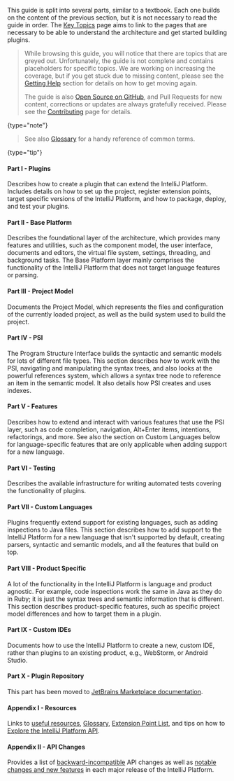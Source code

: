 [//]: # (title: About This Guide)

<!-- Copyright 2000-2022 JetBrains s.r.o. and other contributors. Use of this source code is governed by the Apache 2.0 license that can be found in the LICENSE file. -->

This guide is split into several parts, similar to a textbook.
Each one builds on the content of the previous section, but it is not necessary to read the guide in order.
The [Key Topics](key_topics.md) page aims to link to the pages that are necessary to be able to understand the architecture and get started building plugins.

 > While browsing this guide, you will notice that there are topics that are greyed out.
 > Unfortunately, the guide is not complete and contains placeholders for specific topics.
 > We are working on increasing the coverage, but if you get stuck due to missing content, please see the [Getting Help](getting_help.md) section for details on how to get moving again.
 >
 > The guide is also [Open Source on GitHub](https://github.com/JetBrains/intellij-sdk-docs), and Pull Requests for new content, corrections or updates are always gratefully received.
 > Please see the [Contributing](intellij-sdk-docs-original_CONTRIBUTING.md) page for details.
 >
 {type="note"}
                                                                
 > See also [Glossary](glossary.md) for a handy reference of common terms.
  >
  {type="tip"}

#### Part I - Plugins

Describes how to create a plugin that can extend the IntelliJ Platform.
Includes details on how to set up the project, register extension points, target specific versions of the IntelliJ Platform, and how to package, deploy, and test your plugins.

#### Part II - Base Platform

Describes the foundational layer of the architecture, which provides many features and utilities, such as the component model, the user interface, documents and editors, the virtual file system, settings, threading, and background tasks.
The Base Platform layer mainly comprises the functionality of the IntelliJ Platform that does not target language features or parsing.

#### Part III - Project Model

Documents the Project Model, which represents the files and configuration of the currently loaded project, as well as the build system used to build the project.

#### Part IV - PSI

The Program Structure Interface builds the syntactic and semantic models for lots of different file types.
This section describes how to work with the PSI, navigating and manipulating the syntax trees, and also looks at the powerful references system, which allows a syntax tree node to reference an item in the semantic model.
It also details how PSI creates and uses indexes.

#### Part V - Features

Describes how to extend and interact with various features that use the PSI layer, such as code completion, navigation, <shortcut>Alt+Enter</shortcut> items, intentions, refactorings, and more.
See also the section on Custom Languages below for language-specific features that are only applicable when adding support for a new language.

#### Part VI - Testing

Describes the available infrastructure for writing automated tests covering the functionality of plugins.

#### Part VII - Custom Languages

Plugins frequently extend support for existing languages, such as adding inspections to Java files.
This section describes how to add support to the IntelliJ Platform for a new language that isn't supported by default, creating parsers, syntactic and semantic models, and all the features that build on top.

#### Part VIII - Product Specific

A lot of the functionality in the IntelliJ Platform is language and product agnostic.
For example, code inspections work the same in Java as they do in Ruby; it is just the syntax trees and semantic information that is different.
This section describes product-specific features, such as specific project model differences and how to target them in a plugin.

#### Part IX - Custom IDEs

Documents how to use the IntelliJ Platform to create a new, custom IDE, rather than plugins to an existing product, e.g., WebStorm, or Android Studio.

#### Part X - Plugin Repository

This part has been moved to [JetBrains Marketplace documentation](https://plugins.jetbrains.com/docs/marketplace/about-marketplace.html).

#### Appendix I - Resources

Links to [useful resources](useful_links.md), [Glossary](glossary.md), [Extension Point List](extension_point_list.md), and tips on how to [Explore the IntelliJ Platform API](explore_api.md).

#### Appendix II - API Changes

Provides a list of [backward-incompatible](api_changes_list.md) API changes as well as [notable changes and new features](api_notable.md) in each major release of the IntelliJ Platform.